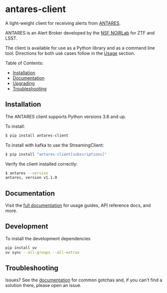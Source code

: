 # antares-client

A light-weight client for receiving alerts from
[ANTARES](http://antares.noirlab.edu).

ANTARES is an Alert Broker developed by the [NSF NOIRLab](http://noirlab.edu) for ZTF and
LSST.

The client is available for use as a Python library and as a command line tool.
Directions for both use cases follow in the [Usage](#usage) section.

Table of Contents:
* [Installation](#installation)
* [Documentation](#documentation)
* [Upgrading](#upgrading)
* [Troubleshooting](#troubleshooting)

## Installation

The ANTARES client supports Python versions 3.6 and up.

To install:

```bash
$ pip install antares-client
```

To install with kafka to use the StreamingClient:

```bash
$ pip install "antares-client[subscriptions]"
```

Verify the client installed correctly:

```bash
$ antares --version
antares, version v1.1.0
```

## Documentation

Visit the [full documentation](https://nsf-noirlab.gitlab.io/csdc/antares/client) for usage
guides, API reference docs, and more.

## Development

To install the development dependencies
```bash
pip install uv
uv sync --all-groups --all-extras
```

## Troubleshooting

Issues? See the
[documentation](https://nsf-noirlab.gitlab.io/csdc/antares/client/troubleshooting) for
common gotchas and, if you can't find a solution there, please open an issue.

